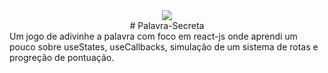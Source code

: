 <div align="center" >
    <img src="https://user-images.githubusercontent.com/104685458/212337793-2f49685b-e1cd-4253-918d-c3a7e0adba65.gif">
  </div>

<div align="center"> # Palavra-Secreta </div>
Um jogo de adivinhe a palavra com foco em react-js onde aprendi um pouco sobre useStates, useCallbacks, simulação de um sistema de rotas e progreção de pontuação.
